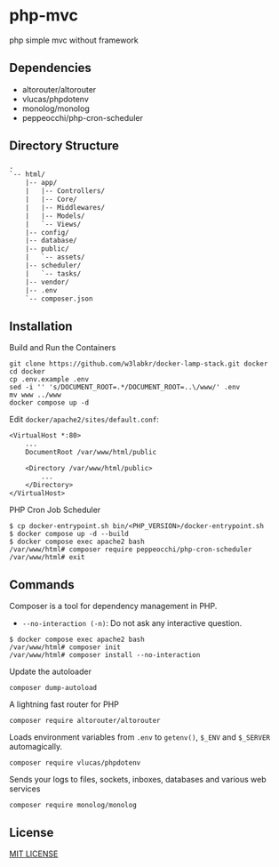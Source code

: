 # php-mvc

php simple mvc without framework

## Dependencies

- altorouter/altorouter
- vlucas/phpdotenv
- monolog/monolog
- peppeocchi/php-cron-scheduler

## Directory Structure

```txt
.
`-- html/
    |-- app/
    |   |-- Controllers/
    |   |-- Core/
    |   |-- Middlewares/
    |   |-- Models/
    |   `-- Views/
    |-- config/
    |-- database/
    |-- public/
    |   `-- assets/
    |-- scheduler/
    |   `-- tasks/
    |-- vendor/
    |-- .env
    `-- composer.json
```

## Installation

Build and Run the Containers

```shell
git clone https://github.com/w3labkr/docker-lamp-stack.git docker
cd docker
cp .env.example .env
sed -i '' 's/DOCUMENT_ROOT=.*/DOCUMENT_ROOT=..\/www/' .env
mv www ../www
docker compose up -d
```

Edit `docker/apache2/sites/default.conf`:

```txt
<VirtualHost *:80>
    ...
    DocumentRoot /var/www/html/public

    <Directory /var/www/html/public>
        ...
    </Directory>
</VirtualHost>
```

PHP Cron Job Scheduler

```shell
$ cp docker-entrypoint.sh bin/<PHP_VERSION>/docker-entrypoint.sh
$ docker compose up -d --build
$ docker compose exec apache2 bash
/var/www/html# composer require peppeocchi/php-cron-scheduler
/var/www/html# exit
```

## Commands

Composer is a tool for dependency management in PHP.

- `--no-interaction (-n)`: Do not ask any interactive question.

```shell
$ docker compose exec apache2 bash
/var/www/html# composer init
/var/www/html# composer install --no-interaction
```

Update the autoloader

```shell
composer dump-autoload
```

A lightning fast router for PHP

```shell
composer require altorouter/altorouter
```

Loads environment variables from `.env` to `getenv()`, `$_ENV` and `$_SERVER` automagically.

```shell
composer require vlucas/phpdotenv
```

Sends your logs to files, sockets, inboxes, databases and various web services

```shell
composer require monolog/monolog
```

## License

[MIT LICENSE](LICENSE)

